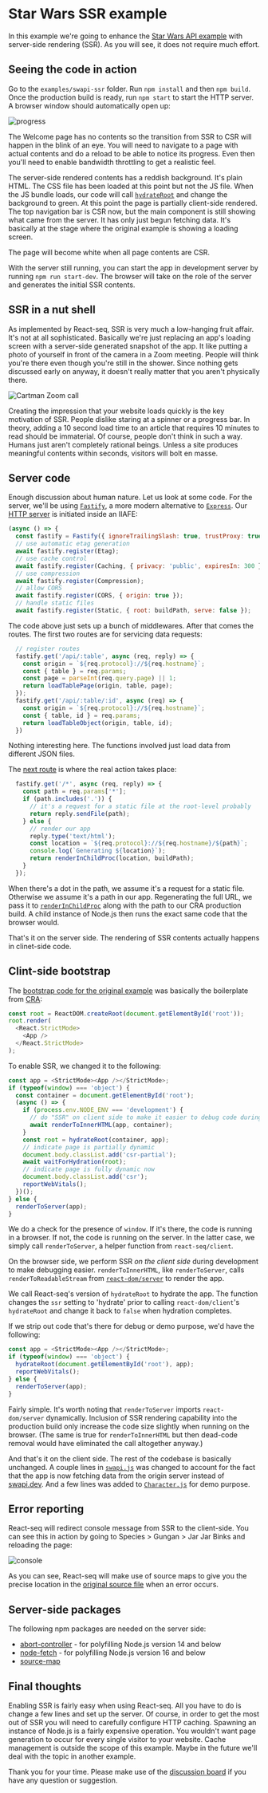 # Star Wars SSR example

In this example we're going to enhance the [Star Wars API example](../swapi/README.md) with server-side rendering
(SSR). As you will see, it does not require much effort.

## Seeing the code in action

Go to the `examples/swapi-ssr` folder. Run `npm install` and then `npm build`. Once the production build is
ready, run `npm start` to start the HTTP server. A browser window should automatically open up:

![progress](./img/progress.jpg)

The Welcome page has no contents so the transition from SSR to CSR will happen in the blink of an eye. You will
need to navigate to a page with actual contents and do a reload to be able to notice its progress. Even
then you'll need to enable bandwidth throttling to get a realistic feel.

The server-side rendered contents has a reddish background. It's plain HTML. The CSS file has been loaded at
this point but not the JS file. When the JS bundle loads, our code will call
[`hydrateRoot`](https://reactjs.org/docs/react-dom-client.html#hydrateroot) and change the background to green.
At this point the page is partially client-side rendered. The top navigation bar is CSR now, but the main component
is still showing what came from the server. It has only just begun fetching data. It's basically at the stage where
the original example is showing a loading screen.

The page will become white when all page contents are CSR.

With the server still running, you can start the app in development server by running `npm run start-dev`. The
browser will take on the role of the server and generates the initial SSR contents.

## SSR in a nut shell

As implemented by React-seq, SSR is very much a low-hanging fruit affair. It's not at all sophisticated.
Basically we're just replacing an app's loading screen with a server-side generated snapshot of the app. It
like putting a photo of yourself in front of the camera in a Zoom meeting. People will think you're there
even though you're still in the shower. Since nothing gets discussed early on anyway, it doesn't really matter
that you aren't physically there.

![Cartman Zoom call](./img/cartman.jpg)

Creating the impression that your website loads quickly is the key motivation of SSR. People dislike staring at
a spinner or a progress bar. In theory, adding a 10 second load time to an article that requires 10 minutes to
read should be immaterial. Of course, people don't think in such a way. Humans just aren't completely rational
beings. Unless a site produces meaningful contents within seconds, visitors will bolt en masse.

## Server code

Enough discussion about human nature. Let us look at some code. For the server, we'll be using 
[`Fastify`](https://www.fastify.io/), a more modern alternative to [`Express`](https://expressjs.com/). Our 
[HTTP server](./server/index.mjs) is initiated inside an IIAFE:

```js
(async () => {
  const fastify = Fastify({ ignoreTrailingSlash: true, trustProxy: true });
  // use automatic etag generation
  await fastify.register(Etag);
  // use cache control
  await fastify.register(Caching, { privacy: 'public', expiresIn: 300 });
  // use compression
  await fastify.register(Compression);
  // allow CORS
  await fastify.register(CORS, { origin: true });
  // handle static files
  await fastify.register(Static, { root: buildPath, serve: false });
```

The code above just sets up a bunch of middlewares. After that comes the routes. The first two routes are for
servicing data requests:

```js
  // register routes
  fastify.get('/api/:table', async (req, reply) => {
    const origin = `${req.protocol}://${req.hostname}`;
    const { table } = req.params;
    const page = parseInt(req.query.page) || 1;
    return loadTablePage(origin, table, page);
  });
  fastify.get('/api/:table/:id', async (req) => {
    const origin = `${req.protocol}://${req.hostname}`;
    const { table, id } = req.params;
    return loadTableObject(origin, table, id);
  })
```

Nothing interesting here. The functions involved just load data from different JSON files.

The [next route](./server/index.mjs#L37) is where the real action takes place:

```js
  fastify.get('/*', async (req, reply) => {
    const path = req.params['*'];
    if (path.includes('.')) {
      // it's a request for a static file at the root-level probably
      return reply.sendFile(path);
    } else {
      // render our app
      reply.type('text/html');
      const location = `${req.protocol}://${req.hostname}/${path}`;
      console.log(`Generating ${location}`);
      return renderInChildProc(location, buildPath);
    }
  });
```

When there's a dot in the path, we assume it's a request for a static file. Otherwise we assume it's a path in
our app. Regenerating the full URL, we pass it to [`renderInChildProc`](../../doc/client-side/renderInChildProc.md)
along with the path to our CRA production build. A child instance of Node.js then runs the exact same code that the
browser would.

That's it on the server side. The rendering of SSR contents actually happens in clinet-side code.

## Clint-side bootstrap

The [bootstrap code for the original example](../swapi/src/index.js) was basically the boilerplate from
[CRA](https://create-react-app.dev/):

```js
const root = ReactDOM.createRoot(document.getElementById('root'));
root.render(
  <React.StrictMode>
    <App />
  </React.StrictMode>
);
```

To enable SSR, we changed it to the following:

```js
const app = <StrictMode><App /></StrictMode>;
if (typeof(window) === 'object') {
  const container = document.getElementById('root');
  (async () => {
    if (process.env.NODE_ENV === 'development') {
      // do "SSR" on client side to make it easier to debug code during development
      await renderToInnerHTML(app, container);
    }
    const root = hydrateRoot(container, app);
    // indicate page is partially dynamic
    document.body.classList.add('csr-partial');
    await waitForHydration(root);
    // indicate page is fully dynamic now
    document.body.classList.add('csr');
    reportWebVitals();
  })();
} else {
  renderToServer(app);
}
```

We do a check for the presence of `window`. If it's there, the code is running in a browser. If not, the code is
running on the server. In the latter case, we simply call `renderToServer`, a helper function from `react-seq/client`.

On the browser side, we perform SSR *on the client side* during development to make debugging easier.
`renderToInnerHTML`, like `renderToServer`, calls `renderToReadableStream` from
[`react-dom/server`](https://reactjs.org/docs/react-dom-server.html) to render the app.

We call React-seq's version of `hydrateRoot` to hydrate the app. The function changes the `ssr` setting to 'hydrate'
prior to calling `react-dom/client`'s `hydrateRoot` and change it back to `false` when hydration completes.

If we strip out code that's there for debug or demo purpose, we'd have the following:

```js
const app = <StrictMode><App /></StrictMode>;
if (typeof(window) === 'object') {
  hydrateRoot(document.getElementById('root'), app);
  reportWebVitals();
} else {
  renderToServer(app);
}
```

Fairly simple. It's worth noting that `renderToServer` imports `react-dom/server` dynamically. Inclusion of SSR
rendering capability into the production build only increase the code size slightly when running on the browser.
(The same is true for `renderToInnerHTML` but then dead-code removal would have eliminated the call altogether
anyway.)

And that's it on the client side. The rest of the codebase is basically unchanged. A couple lines in
[`swapi.js`](./src/swapi.js) was changed to account for the fact that the app is now fetching data from the origin
server instead of [swapi.dev](https://swapi.dev/). And a few lines was added to [`Character.js`](./src/Character.js)
for demo purpose.

## Error reporting

React-seq will redirect console message from SSR to the client-side. You can see this in action by going to Species >
Gungan > Jar Jar Binks and reloading the page:

![console](./img/console.jpg#)

As you can see, React-seq will make use of source maps to give you the precise location in the 
[original source file](./src/Character.js#L25) when an error occurs.

## Server-side packages

The following npm packages are needed on the server side:

* [abort-controller](https://www.npmjs.com/package/abort-controller) - for polyfilling Node.js version 14 and below
* [node-fetch](https://www.npmjs.com/package/node-fetch) - for polyfilling Node.js version 16 and below
* [source-map](https://www.npmjs.com/package/source-map)

## Final thoughts

Enabling SSR is fairly easy when using React-seq. All you have to do is change a few lines and set up the server.
Of course, in order to get the most out of SSR you will need to carefully configure HTTP caching. Spawning an
instance of Node.js is a fairly expensive operation. You wouldn't want page generation to occur for every single
visitor to your website. Cache management is outside the scope of this example. Maybe in the future we'll deal
with the topic in another example.

Thank you for your time. Please make use of the [discussion board](https://github.com/chung-leong/react-seq/discussions)
if you have any question or suggestion.
